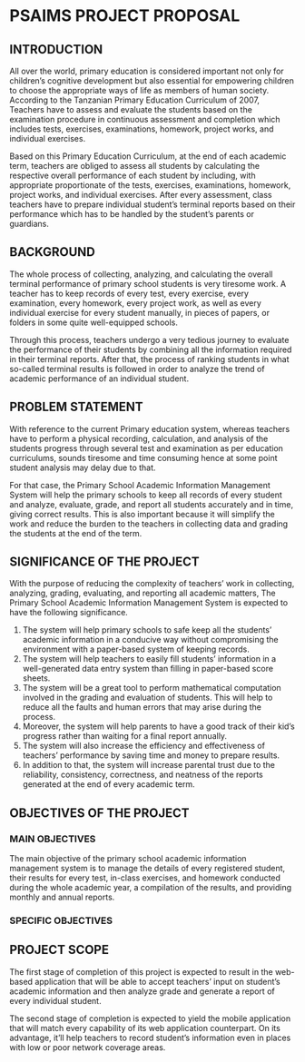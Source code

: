 # PSAIMS PROJECT PROPOSAL
## INTRODUCTION
All over the world, primary education is considered important not only for children’s cognitive development but also essential for empowering children to choose the appropriate ways of life as members of human society. According to the Tanzanian Primary Education Curriculum of 2007, Teachers have to assess and evaluate the students based on the examination procedure in continuous assessment and completion which includes tests, exercises, examinations, homework, project works, and individual exercises.

Based on this Primary Education Curriculum, at the end of each academic term, teachers are obliged to assess all students by calculating the respective overall performance of each student by including, with appropriate proportionate of the tests, exercises, examinations, homework, project works, and individual exercises. After every assessment, class teachers have to prepare individual student’s terminal reports based on their performance which has to be handled by the student’s parents or guardians.

## BACKGROUND
The whole process of collecting, analyzing, and calculating the overall terminal performance of primary school students is very tiresome work. A teacher has to keep records of every test, every exercise, every examination, every homework, every project work, as well as every individual exercise for every student manually, in pieces of papers, or folders in some quite well-equipped schools.

Through this process, teachers undergo a very tedious journey to evaluate the performance of their students by combining all the information required in their terminal reports. After that, the process of ranking students in what so-called terminal results is followed in order to analyze the trend of academic performance of an individual student. 

## PROBLEM STATEMENT
With reference to the current Primary education system, whereas teachers have to perform a physical recording, calculation, and analysis of the students progress through several test and examination as per education curriculums, sounds tiresome and time consuming hence at some point student analysis may delay due to that.

For that case, the Primary School Academic Information Management System will help the primary schools to keep all records of every student and analyze, evaluate, grade, and report all students accurately and in time, giving correct results. This is also important because it will simplify the work and reduce the burden to the teachers in collecting data and grading the students at the end of the term.

## SIGNIFICANCE OF THE PROJECT
With the purpose of reducing the complexity of teachers’ work in collecting, analyzing, grading, evaluating, and reporting all academic matters, The Primary School Academic Information Management System is expected to have the following significance. 
1. The system will help primary schools to safe keep all the students’ academic information in a conducive way without compromising the environment with a paper-based system of keeping records.
2. The system will help teachers to easily fill students’ information in a well-generated data entry system than filling in paper-based score sheets.
3. The system will be a great tool to perform mathematical computation involved in the grading and evaluation of students. This will help to reduce all the faults and human errors that may arise during the process.
4. Moreover, the system will help parents to have a good track of their kid’s progress rather than waiting for a final report annually.
5. The system will also increase the efficiency and effectiveness of teachers’ performance by saving time and money to prepare results.
6. In addition to that, the system will increase parental trust due to the reliability, consistency, correctness, and neatness of the reports generated at the end of every academic term.

## OBJECTIVES OF THE PROJECT
### MAIN OBJECTIVES
The main objective of the primary school academic information management system is to manage the details of every registered student, their results for every test, in-class exercises, and homework conducted during the whole academic year, a compilation of the results, and providing monthly and annual reports.

### SPECIFIC OBJECTIVES

## PROJECT SCOPE
The first stage of completion of this project is expected to result in the web-based application that will be able to accept teachers’ input on student’s academic information and then analyze grade and generate a report of every individual student.

The second stage of completion is expected to yield the mobile application that will match every capability of its web application counterpart. On its advantage, it’ll help teachers to record student’s information even in places with low or poor network coverage areas.
